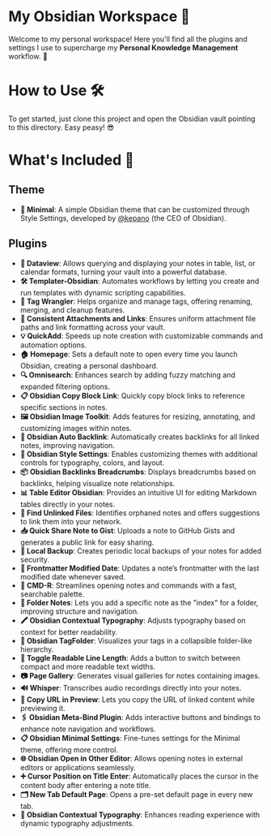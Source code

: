 # My Obsidian Workspace 🚀

Welcome to my personal workspace! Here you'll find all the plugins and settings I use to supercharge my **Personal Knowledge Management** workflow. 💪

# How to Use 🛠️

To get started, just clone this project and open the Obsidian vault pointing to this directory. Easy peasy! 😎

# What's Included 🎁
## Theme
- **🎨 Minimal**: A simple Obsidian theme that can be customized through Style Settings, developed by [@kepano](https://stephango.com/about) (the CEO of Obsidian).

## Plugins
- **📄 Dataview**: Allows querying and displaying your notes in table, list, or calendar formats, turning your vault into a powerful database.
- **🛠️ Templater-Obsidian**: Automates workflows by letting you create and run templates with dynamic scripting capabilities.
- **📂 Tag Wrangler**: Helps organize and manage tags, offering renaming, merging, and cleanup features.
- **🔄 Consistent Attachments and Links**: Ensures uniform attachment file paths and link formatting across your vault.
- **💡 QuickAdd**: Speeds up note creation with customizable commands and automation options.
- **🏠 Homepage**: Sets a default note to open every time you launch Obsidian, creating a personal dashboard.
- **🔍 Omnisearch**: Enhances search by adding fuzzy matching and expanded filtering options.
- **📋 Obsidian Copy Block Link**: Quickly copy block links to reference specific sections in notes.
- **🖼️ Obsidian Image Toolkit**: Adds features for resizing, annotating, and customizing images within notes.
- **🔗 Obsidian Auto Backlink**: Automatically creates backlinks for all linked notes, improving navigation.
- **🎨 Obsidian Style Settings**: Enables customizing themes with additional controls for typography, colors, and layout.
- **📦 Obsidian Backlinks Breadcrumbs**: Displays breadcrumbs based on backlinks, helping visualize note relationships.
- **📊 Table Editor Obsidian**: Provides an intuitive UI for editing Markdown tables directly in your notes.
- **🔗 Find Unlinked Files**: Identifies orphaned notes and offers suggestions to link them into your network.
- **📥 Quick Share Note to Gist**: Uploads a note to GitHub Gists and generates a public link for easy sharing.
- **💾 Local Backup**: Creates periodic local backups of your notes for added security.
- **📝 Frontmatter Modified Date**: Updates a note’s frontmatter with the last modified date whenever saved.
- **📑 CMD-R**: Streamlines opening notes and commands with a fast, searchable palette.
- **📓 Folder Notes**: Lets you add a specific note as the "index" for a folder, improving structure and navigation.
- **🖍️ Obsidian Contextual Typography**: Adjusts typography based on context for better readability.
- **📂 Obsidian TagFolder**: Visualizes your tags in a collapsible folder-like hierarchy.
- **🔄 Toggle Readable Line Length**: Adds a button to switch between compact and more readable text widths.
- **📷 Page Gallery**: Generates visual galleries for notes containing images.
- **🔊 Whisper**: Transcribes audio recordings directly into your notes.
- **🔗 Copy URL in Preview**: Lets you copy the URL of linked content while previewing it.
- **🖇️ Obsidian Meta-Bind Plugin**: Adds interactive buttons and bindings to enhance note navigation and workflows.
- **📋 Obsidian Minimal Settings**: Fine-tunes settings for the Minimal theme, offering more control.
- **🌐 Obsidian Open in Other Editor**: Allows opening notes in external editors or applications seamlessly.
- **➕ Cursor Position on Title Enter**: Automatically places the cursor in the content body after entering a note title.
- **🗂️ New Tab Default Page**: Opens a pre-set default page in every new tab.
- **📜 Obsidian Contextual Typography**: Enhances reading experience with dynamic typography adjustments.

